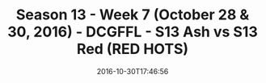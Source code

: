 ---
title: Season 13 - Week 7 (October 28 & 30, 2016) - DCGFFL - S13 Ash vs S13 Red (RED
  HOTS)
teams-score:
- team: _teams/s13-ash.md
  score: 39
- team: _teams/s13-red.md
  score: 6
mvp: C. Arnold (Ash); L. Pratt (Red)
game-ball: T. Seifuddin (Ash); B. Relafort (Red)
season: 13
week: 7
date: '2016-10-30T17:46:56'
pageid: season-13-week-7-october-28-30-2016-4808-vs-4826
---